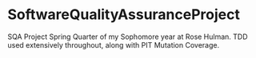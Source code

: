 # SoftwareQualityAssuranceProject
SQA Project Spring Quarter of my Sophomore year at Rose Hulman. TDD used extensively throughout, along with PIT Mutation Coverage.
